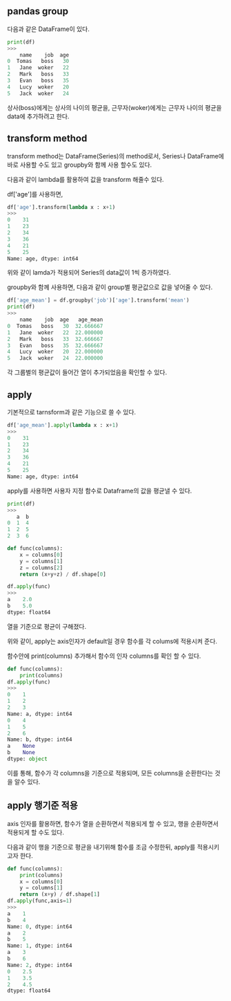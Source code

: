 ## pandas group 
다음과 같은 DataFrame이 있다.
```python
print(df)
>>>
    name    job  age
0  Tomas   boss   30
1   Jane  woker   22
2   Mark   boss   33
3   Evan   boss   35
4   Lucy  woker   20
5   Jack  woker   24
```
상사(boss)에게는 상사의 나이의 평균을, 근무자(woker)에게는 근무자 나이의 평균을 data에 추가하려고 한다.
## transform method
transform method는 DataFrame(Series)의 method로서, Series나 DataFrame에 바로 사용할 수도 있고 groupby와 함께 사용 할수도 있다.

다음과 같이 lambda를 활용하여 값을 transform 해줄수 있다.

df['age']를 사용하면, 
```python
df['age'].transform(lambda x : x+1)
>>>
0    31
1    23
2    34
3    36
4    21
5    25
Name: age, dtype: int64
```
위와 같이 lamda가 적용되어 Series의 data값이 1씩 증가하였다.

groupby와 함께 사용하면, 다음과 같이 group별 평균값으로 값을 넣어줄 수 있다.

```python
df['age_mean'] = df.groupby('job')['age'].transform('mean')
print(df)
>>> 
    name    job  age   age_mean
0  Tomas   boss   30  32.666667
1   Jane  woker   22  22.000000
2   Mark   boss   33  32.666667
3   Evan   boss   35  32.666667
4   Lucy  woker   20  22.000000
5   Jack  woker   24  22.000000
```
각 그룹별의 평균값이 들어간 열이 추가되었음을 확인할 수 있다.

## apply
기본적으로 tarnsform과 같은 기능으로 쓸 수 있다.
```python
df['age_mean'].apply(lambda x : x+1)
>>>
0    31
1    23
2    34
3    36
4    21
5    25
Name: age, dtype: int64
```

apply를 사용하면 사용자 지정 함수로 Dataframe의 값을 평균낼 수 있다.
```python
print(df)
>>>
   a  b
0  1  4
1  2  5
2  3  6

def func(columns):
    x = columns[0]
    y = columns[1]
    z = columns[2]
    return (x+y+z) / df.shape[0]

df.apply(func)
>>>
a    2.0
b    5.0
dtype: float64
```

열을 기준으로 평균이 구해졌다.

위와 같이, apply는 axis인자가 default일 경우 함수를 각 colums에 적용시켜 준다.

함수안에 print(columns) 추가해서 함수의 인자 columns를 확인 할 수 있다.
```python
def func(columns):
    print(columns)
df.apply(func)
>>>
0    1
1    2
2    3
Name: a, dtype: int64
0    4
1    5
2    6
Name: b, dtype: int64
a    None
b    None
dtype: object
```
이를 통해, 함수가 각 columns을 기준으로 적용되며, 모든 columns을 순환한다는 것을 알수 있다.

## apply 행기준 적용
axis 인자를 활용하면, 함수가 열을 순환하면서 적용되게 할 수 있고, 행을 순환하면서 적용되게 할 수도 있다.

다음과 같이 행을 기준으로 평균을 내기위해 함수를 조금 수정한뒤, apply를 적용시키고자 한다.
```python
def func(columns):
    print(columns)
    x = columns[0]
    y = columns[1]
    return (x+y) / df.shape[1]
df.apply(func,axis=1)
>>>
a    1
b    4
Name: 0, dtype: int64
a    2
b    5
Name: 1, dtype: int64
a    3
b    6
Name: 2, dtype: int64
0    2.5
1    3.5
2    4.5
dtype: float64
```

